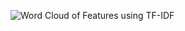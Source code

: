 ![Word Cloud of Features using TF-IDF](https://github.com/user-attachments/assets/2e22686a-627a-4980-b672-bf5da6b2a713)

